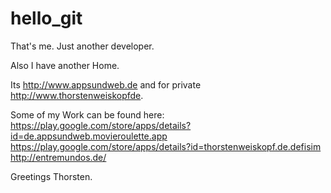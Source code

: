# hello_git

That's me. Just another developer.

Also I have another Home.

Its http://www.appsundweb.de and for private http://www.thorstenweiskopfde.

Some of my Work can be found here:
https://play.google.com/store/apps/details?id=de.appsundweb.movieroulette.app
https://play.google.com/store/apps/details?id=thorstenweiskopf.de.defisim
http://entremundos.de/

Greetings Thorsten.

